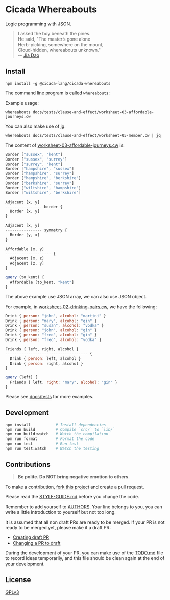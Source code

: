 # Cicada Whereabouts

Logic programming with JSON.

> I asked the boy beneath the pines. <br/>
> He said, "The master’s gone alone <br/>
> Herb-picking, somewhere on the mount, <br/>
> Cloud-hidden, whereabouts unknown." <br/>
> -- [Jia Dao](https://en.wikipedia.org/wiki/Jia_Dao)

## Install

```
npm install -g @cicada-lang/cicada-whereabouts
```

The command line program is called `whereabouts`:

Example usage:

```
whereabouts docs/tests/clause-and-effect/worksheet-03-affordable-journeys.cw
```

You can also make use of [jq](https://stedolan.github.io/jq/):

```
whereabouts docs/tests/clause-and-effect/worksheet-05-member.cw | jq
```

The content of [worksheet-03-affordable-journeys.cw](docs/tests/clause-and-effect/worksheet-03-affordable-journeys.cw) is:

```js
Border ["sussex", "kent"]
Border ["sussex", "surrey"]
Border ["surrey", "kent"]
Border ["hampshire", "sussex"]
Border ["hampshire", "surrey"]
Border ["hampshire", "berkshire"]
Border ["berkshire", "surrey"]
Border ["wiltshire", "hampshire"]
Border ["wiltshire", "berkshire"]

Adjacent [x, y]
---------------- border {
  Border [x, y]
}

Adjacent [x, y]
---------------- symmetry {
  Border [y, x]
}

Affordable [x, y]
-------------------- {
  Adjacent [x, z]
  Adjacent [z, y]
}

query (to_kent) {
  Affordable [to_kent, "kent"]
}
```

The above example use JSON array, we can also use JSON object.

For example, in [worksheet-02-drinking-pairs.cw](docs/tests/clause-and-effect/worksheet-02-drinking-pairs.cw),
we have the following:

```js
Drink { person: "john", alcohol: "martini" }
Drink { person: "mary", alcohol: "gin" }
Drink { person: "susan", alcohol: "vodka" }
Drink { person: "john", alcohol: "gin" }
Drink { person: "fred", alcohol: "gin" }
Drink { person: "fred", alcohol: "vodka" }

Friends { left, right, alcohol }
------------------------------------ {
  Drink { person: left, alcohol }
  Drink { person: right, alcohol }
}

query (left) {
  Friends { left, right: "mary", alcohol: "gin" }
}
```

Please see [docs/tests](docs/tests) for more examples.

## Development

```sh
npm install           # Install dependencies
npm run build         # Compile `src/` to `lib/`
npm run build:watch   # Watch the compilation
npm run format        # Format the code
npm run test          # Run test
npm run test:watch    # Watch the testing
```

## Contributions

> **Be polite. Do NOT bring negative emotion to others.**

To make a contribution,
[fork this project](https://github.com/cicada-lang/cicada/fork)
and create a pull request.

Please read the [STYLE-GUIDE.md](STYLE-GUIDE.md) before you change the code.

Remember to add yourself to [AUTHORS](AUTHORS).
Your line belongs to you, you can write a little
introduction to yourself but not too long.

It is assumed that all non draft PRs are ready to be merged.
If your PR is not ready to be merged yet, please make it a draft PR:

- [Creating draft PR](https://github.blog/2019-02-14-introducing-draft-pull-requests)
- [Changing a PR to draft](https://docs.github.com/en/pull-requests/collaborating-with-pull-requests/proposing-changes-to-your-work-with-pull-requests/changing-the-stage-of-a-pull-request)

During the development of your PR, you can make use of
the [TODO.md](TODO.md) file to record ideas temporarily,
and this file should be clean again at the end of your development.

## License

[GPLv3](LICENSE)
